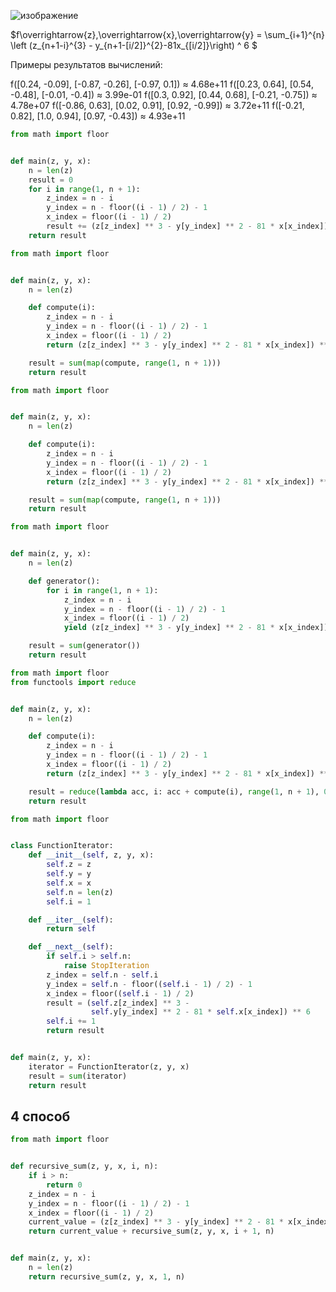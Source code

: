 ![изображение](https://github.com/mir4sem/python/assets/70198995/7d6addd5-2457-4298-93f3-907653b05a87)

$f\overrightarrow{z},\overrightarrow{x},\overrightarrow{y} = \sum_{i+1}^{n} \left (z_{n+1-i}^{3} - y_{n+1-[i/2]}^{2}-81x_{[i/2]}\right) ^ 6 $
 
Примеры результатов вычислений:

f([0.24, -0.09],
[-0.87, -0.26],
[-0.97, 0.1]) ≈ 4.68e+11
f([0.23, 0.64],
[0.54, -0.48],
[-0.01, -0.4]) ≈ 3.99e-01
f([0.3, 0.92],
[0.44, 0.68],
[-0.21, -0.75]) ≈ 4.78e+07
f([-0.86, 0.63],
[0.02, 0.91],
[0.92, -0.99]) ≈ 3.72e+11
f([-0.21, 0.82],
[1.0, 0.94],
[0.97, -0.43]) ≈ 4.93e+11

```python
from math import floor


def main(z, y, x):
    n = len(z)
    result = 0
    for i in range(1, n + 1):
        z_index = n - i
        y_index = n - floor((i - 1) / 2) - 1
        x_index = floor((i - 1) / 2)
        result += (z[z_index] ** 3 - y[y_index] ** 2 - 81 * x[x_index]) ** 6
    return result

```

```python
from math import floor


def main(z, y, x):
    n = len(z)

    def compute(i):
        z_index = n - i
        y_index = n - floor((i - 1) / 2) - 1
        x_index = floor((i - 1) / 2)
        return (z[z_index] ** 3 - y[y_index] ** 2 - 81 * x[x_index]) ** 6

    result = sum(map(compute, range(1, n + 1)))
    return result

```

```python
from math import floor


def main(z, y, x):
    n = len(z)

    def compute(i):
        z_index = n - i
        y_index = n - floor((i - 1) / 2) - 1
        x_index = floor((i - 1) / 2)
        return (z[z_index] ** 3 - y[y_index] ** 2 - 81 * x[x_index]) ** 6

    result = sum(map(compute, range(1, n + 1)))
    return result

```

```python
from math import floor


def main(z, y, x):
    n = len(z)

    def generator():
        for i in range(1, n + 1):
            z_index = n - i
            y_index = n - floor((i - 1) / 2) - 1
            x_index = floor((i - 1) / 2)
            yield (z[z_index] ** 3 - y[y_index] ** 2 - 81 * x[x_index]) ** 6

    result = sum(generator())
    return result

```

```python
from math import floor
from functools import reduce


def main(z, y, x):
    n = len(z)

    def compute(i):
        z_index = n - i
        y_index = n - floor((i - 1) / 2) - 1
        x_index = floor((i - 1) / 2)
        return (z[z_index] ** 3 - y[y_index] ** 2 - 81 * x[x_index]) ** 6

    result = reduce(lambda acc, i: acc + compute(i), range(1, n + 1), 0)
    return result

```

```python
from math import floor


class FunctionIterator:
    def __init__(self, z, y, x):
        self.z = z
        self.y = y
        self.x = x
        self.n = len(z)
        self.i = 1

    def __iter__(self):
        return self

    def __next__(self):
        if self.i > self.n:
            raise StopIteration
        z_index = self.n - self.i
        y_index = self.n - floor((self.i - 1) / 2) - 1
        x_index = floor((self.i - 1) / 2)
        result = (self.z[z_index] ** 3 -
                  self.y[y_index] ** 2 - 81 * self.x[x_index]) ** 6
        self.i += 1
        return result


def main(z, y, x):
    iterator = FunctionIterator(z, y, x)
    result = sum(iterator)
    return result

```

## 4 способ
```python
from math import floor


def recursive_sum(z, y, x, i, n):
    if i > n:
        return 0
    z_index = n - i
    y_index = n - floor((i - 1) / 2) - 1
    x_index = floor((i - 1) / 2)
    current_value = (z[z_index] ** 3 - y[y_index] ** 2 - 81 * x[x_index]) ** 6
    return current_value + recursive_sum(z, y, x, i + 1, n)


def main(z, y, x):
    n = len(z)
    return recursive_sum(z, y, x, 1, n)

```
